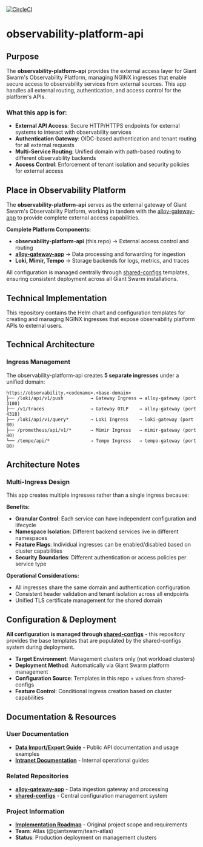 [![CircleCI](https://dl.circleci.com/status-badge/img/gh/giantswarm/observability-platform-api/tree/main.svg?style=svg)](https://dl.circleci.com/status-badge/redirect/gh/giantswarm/observability-platform-api/tree/main)

# observability-platform-api

## Purpose

The **observability-platform-api** provides the external access layer for Giant Swarm's Observability Platform, managing NGINX ingresses that enable secure access to observability services from external sources. This app handles all external routing, authentication, and access control for the platform's APIs.

### What this app is for:

- **External API Access**: Secure HTTP/HTTPS endpoints for external systems to interact with observability services
- **Authentication Gateway**: OIDC-based authentication and tenant routing for all external requests
- **Multi-Service Routing**: Unified domain with path-based routing to different observability backends
- **Access Control**: Enforcement of tenant isolation and security policies for external access

## Place in Observability Platform

The **observability-platform-api** serves as the external gateway of Giant Swarm's Observability Platform, working in tandem with the [alloy-gateway-app](https://github.com/giantswarm/alloy-gateway-app) to provide complete external access capabilities.

**Complete Platform Components:**

- **observability-platform-api** (this repo) → External access control and routing
- [**alloy-gateway-app**](https://github.com/giantswarm/alloy-gateway-app) → Data processing and forwarding for ingestion
- **Loki, Mimir, Tempo** → Storage backends for logs, metrics, and traces

All configuration is managed centrally through [shared-configs](https://github.com/giantswarm/shared-configs) templates, ensuring consistent deployment across all Giant Swarm installations.

## Technical Implementation

This repository contains the Helm chart and configuration templates for creating and managing NGINX ingresses that expose observability platform APIs to external users.

## Technical Architecture

### Ingress Management

The observability-platform-api creates **5 separate ingresses** under a unified domain:

```
https://observability.<codename>.<base-domain>
├── /loki/api/v1/push          → Gateway Ingress → alloy-gateway (port 3100)
├── /v1/traces                 → Gateway OTLP    → alloy-gateway (port 4318) 
├── /loki/api/v1/query*        → Loki Ingress    → loki-gateway (port 80)
├── /prometheus/api/v1/*       → Mimir Ingress   → mimir-gateway (port 80)
└── /tempo/api/*               → Tempo Ingress   → tempo-gateway (port 80)
```

## Architecture Notes

### Multi-Ingress Design

This app creates multiple ingresses rather than a single ingress because:

**Benefits:**
- **Granular Control**: Each service can have independent configuration and lifecycle
- **Namespace Isolation**: Different backend services live in different namespaces
- **Feature Flags**: Individual ingresses can be enabled/disabled based on cluster capabilities
- **Security Boundaries**: Different authentication or access policies per service type

**Operational Considerations:**

- All ingresses share the same domain and authentication configuration
- Consistent header validation and tenant isolation across all endpoints
- Unified TLS certificate management for the shared domain

## Configuration & Deployment

**All configuration is managed through [shared-configs](https://github.com/giantswarm/shared-configs)** - this repository provides the base templates that are populated by the shared-configs system during deployment.

- **Target Environment**: Management clusters only (not workload clusters)
- **Deployment Method**: Automatically via Giant Swarm platform management
- **Configuration Source**: Templates in this repo + values from shared-configs
- **Feature Control**: Conditional ingress creation based on cluster capabilities

## Documentation & Resources

### User Documentation

- [**Data Import/Export Guide**](https://docs.giantswarm.io/overview/observability/data-management/data-import-export/) - Public API documentation and usage examples
- [**Intranet Documentation**](https://intranet.giantswarm.io/docs/observability/gateway/) - Internal operational guides

### Related Repositories

- [**alloy-gateway-app**](https://github.com/giantswarm/alloy-gateway-app) - Data ingestion gateway and processing
- [**shared-configs**](https://github.com/giantswarm/shared-configs) - Central configuration management system

### Project Information

- [**Implementation Roadmap**](https://github.com/giantswarm/roadmap/issues/3568) - Original project scope and requirements
- **Team**: Atlas (@giantswarm/team-atlas)
- **Status**: Production deployment on management clusters
